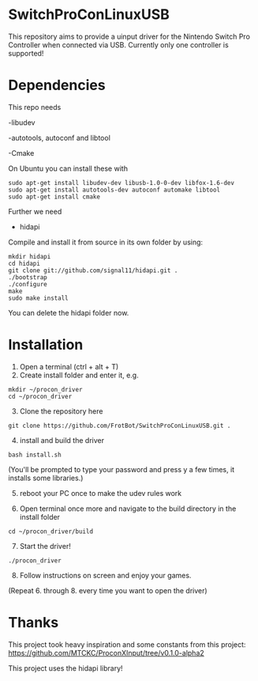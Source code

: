 # SwitchProConLinuxUSB
This repository aims to provide a uinput driver for the Nintendo Switch Pro Controller when connected via USB.
Currently only one controller is supported!

# Dependencies

This repo needs 

-libudev

-autotools, autoconf and libtool

-Cmake

On Ubuntu you can install these with

```
sudo apt-get install libudev-dev libusb-1.0-0-dev libfox-1.6-dev
sudo apt-get install autotools-dev autoconf automake libtool
sudo apt-get install cmake
```
Further we need

- hidapi

Compile and install it from source in its own folder by using:

```
mkdir hidapi
cd hidapi
git clone git://github.com/signal11/hidapi.git .
./bootstrap
./configure
make
sudo make install
```

You can delete the hidapi folder now.

# Installation

1. Open a terminal (ctrl + alt + T)
2. Create install folder and enter it, e.g.
```
mkdir ~/procon_driver
cd ~/procon_driver
```
3. Clone the repository here
```
git clone https://github.com/FrotBot/SwitchProConLinuxUSB.git .
```
4. install and build the driver
```
bash install.sh
```
(You'll be prompted to type your password and press y a few times, it installs some libraries.)

5. reboot your PC once to make the udev rules work

6. Open terminal once more and navigate to the build directory in the install folder
```
cd ~/procon_driver/build
```

7. Start the driver!
```
./procon_driver
```

8. Follow instructions on screen and enjoy your games.

(Repeat 6. through 8. every time you want to open the driver)


# Thanks
This project took heavy inspiration and some constants from this project:
https://github.com/MTCKC/ProconXInput/tree/v0.1.0-alpha2

This project uses the hidapi library!


